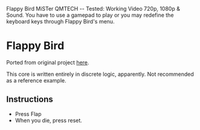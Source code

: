 Flappy Bird MiSTer QMTECH -- Tested: Working Video 720p, 1080p & Sound. You have to use a gamepad to play or you may redefine the keyboard keys through Flappy Bird's menu.

# Flappy Bird

Ported from original project [here](https://github.com/themaxaboy/Flappy-Bird-Verilog/).

This core is written entirely in discrete logic, apparently. Not recommended as a reference example.

## Instructions
- Press Flap
- When you die, press reset.
